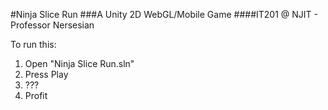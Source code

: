 #Ninja Slice Run
###A Unity 2D WebGL/Mobile Game
####IT201 @ NJIT - Professor Nersesian

To run this:
1. Open "Ninja Slice Run.sln"
2. Press Play
3. ???
4. Profit
